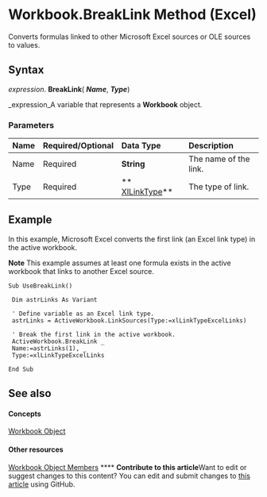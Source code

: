 
# Workbook.BreakLink Method (Excel)

Converts formulas linked to other Microsoft Excel sources or OLE sources to values.


## Syntax

 _expression_. **BreakLink**( **_Name_**,  **_Type_**)

 _expression_A variable that represents a  **Workbook** object.


### Parameters



|**Name**|**Required/Optional**|**Data Type**|**Description**|
|:-----|:-----|:-----|:-----|
|Name|Required| **String**|The name of the link.|
|Type|Required| ** [XlLinkType](fdaf87cc-353b-652b-1531-9a9b731b19b6.md)**|The type of link.|

## Example

In this example, Microsoft Excel converts the first link (an Excel link type) in the active workbook. 




**Note**  This example assumes at least one formula exists in the active workbook that links to another Excel source.




```
Sub UseBreakLink() 
 
 Dim astrLinks As Variant 
 
 ' Define variable as an Excel link type. 
 astrLinks = ActiveWorkbook.LinkSources(Type:=xlLinkTypeExcelLinks) 
 
 ' Break the first link in the active workbook. 
 ActiveWorkbook.BreakLink _ 
 Name:=astrLinks(1), _ 
 Type:=xlLinkTypeExcelLinks 
 
End Sub
```


## See also


#### Concepts


 [Workbook Object](8c00aa60-c974-eed3-0812-3c9625eb0d4c.md)
#### Other resources


 [Workbook Object Members](dce102a3-25de-3ff4-2ce5-bc56e08baca7.md)
****   **Contribute to this article**Want to edit or suggest changes to this content? You can edit and submit changes to  [this article](https://github.com/jhershey00/VBA_Excel_Test/OpenXMLCon/articles/1e9d70c1-908e-92eb-26b8-d6ac753cc9c2.md) using GitHub.

